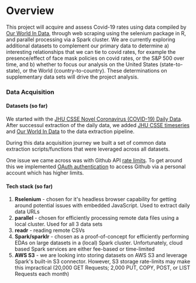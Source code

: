 # Overview

This project will acquire and assess Covid-19 rates using data compiled by [Our World In Data](https://github.com/owid/covid-19-data), through web scraping using the selenium package in R, and parallel processing via a Spark cluster. We are currently exploring additional datasets to complement our primary data to determine a) interesting relationships that we can tie to covid rates, for example the presence/effect of face mask policies on covid rates, or the S&P 500 over time, and b) whether to focus our analysis on the United States (state-to-state), or the World (country-to-country). These determinations on supplementary data sets will drive the project analysis.

### Data Acquisition

#### Datasets (so far)

We started with the [JHU CSSE Novel Coronavirus (COVID-19) Daily Data](https://github.com/CSSEGISandData/COVID-19/tree/master/csse_covid_19_data/csse_covid_19_daily_reports_us). After successul extraction of the daily data, we added [JHU CSSE timeseries](https://github.com/CSSEGISandData/COVID-19/tree/master/csse_covid_19_data/csse_covid_19_time_series) and [Our World In Data](https://ourworldindata.org/coronavirus) to the data extraction pipeline. 

During this data acquisition journey we built a set of common data extraction scripts/functions that were leveraged across all datasets. 

One issue we came across was with Github API [rate limits](https://docs.github.com/en/rest/overview/resources-in-the-rest-api#rate-limiting). To get around this we implemented [OAuth authentication](https://docs.github.com/en/developers/apps/building-oauth-apps/authorizing-oauth-apps) to access Github via a personal account which has higher limits.

#### Tech stack (so far)

1. **Rselenium** - chosen for it's headless browser capability for getting around potential issues with embedded JavaScript. Used to extract daily data URLs
2. **parallel** - chosen for efficiently processing remote data files using a local cluster. Used for all 3 data sets
3. **readr** - reading remote CSVs
4. **Spark/sparklr** - chosen as a proof-of-concept for efficiently performing EDAs on large datasets in a (local) Spark cluster. Unfortunately, cloud based Spark services are either fee-based or time-limited
5. **AWS S3** - we are looking into storing datasets on AWS S3 and leverage Spark's built-in S3 connector. However, S3 storage rate-limits may make this impractical (20,000 GET Requests; 2,000 PUT, COPY, POST, or LIST Requests each month)


